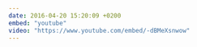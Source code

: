 ```yaml
---
date: 2016-04-20 15:20:09 +0200
embed: "youtube"
video: "https://www.youtube.com/embed/-dBMeXsnwow"
---
```

